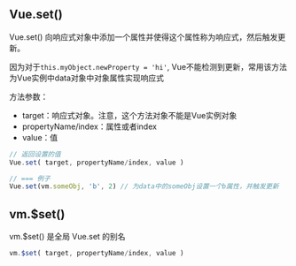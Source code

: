 
## Vue.set()
Vue.set() 向响应式对象中添加一个属性并使得这个属性称为响应式，然后触发更新。


因为对于`this.myObject.newProperty = 'hi'`, Vue不能检测到更新，常用该方法为Vue实例中data对象中对象属性实现响应式

方法参数：
* target：响应式对象。注意，这个方法对象不能是Vue实例对象
* propertyName/index：属性或者index
* value：值
```js
// 返回设置的值
Vue.set( target, propertyName/index, value )

// === 例子
Vue.set(vm.someObj, 'b', 2) // 为data中的someObj设置一个b属性，并触发更新
```

## vm.$set()
vm.$set() 是全局 Vue.set 的别名
```js
vm.$set( target, propertyName/index, value )
```